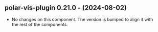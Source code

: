   ## polar-vis-plugin 0.21.0 - (2024-08-02)
  
  * No changes on this component. The version is bumped to align it
    with the rest of the components.

